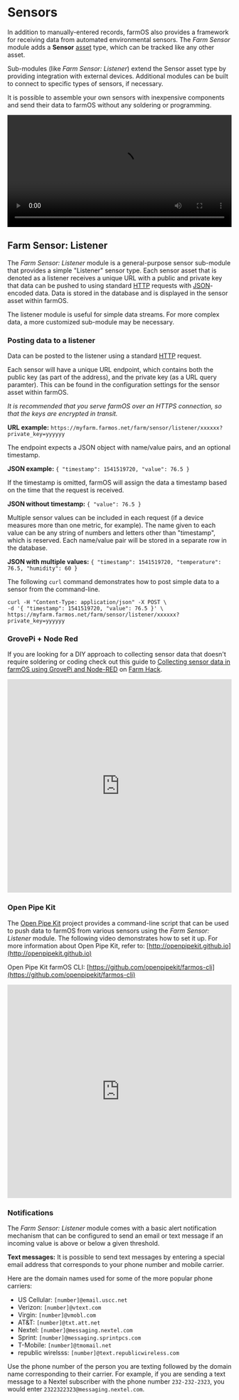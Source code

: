 # Sensors

In addition to manually-entered records, farmOS also provides a framework for
receiving data from automated environmental sensors. The *Farm Sensor* module
adds a **Sensor** [asset](/guide/assets) type, which can be tracked like any
other asset.

Sub-modules (like *Farm Sensor: Listener*) extend the Sensor asset type by
providing integration with external devices. Additional modules can be built to
connect to specific types of sensors, if necessary.

It is possible to assemble your own sensors with inexpensive components and
send their data to farmOS without any soldering or programming.

<video width="100%" controls>
  <source src="/demo/sensors.mp4" type="video/mp4">
</video>

## Farm Sensor: Listener

The *Farm Sensor: Listener* module is a general-purpose sensor sub-module that
provides a simple "Listener" sensor type. Each sensor asset that is denoted as
a listener receives a unique URL with a public and private key that data can be
pushed to using standard [HTTP] requests with [JSON]-encoded data. Data is
stored in the database and is displayed in the sensor asset within farmOS.

The listener module is useful for simple data streams. For more complex data, a
more customized sub-module may be necessary.

### Posting data to a listener

Data can be posted to the listener using a standard [HTTP] request.

Each sensor will have a unique URL endpoint, which contains both the public key
(as part of the address), and the private key (as a URL query paramter). This
can be found in the configuration settings for the sensor asset within farmOS.

*It is recommended that you serve farmOS over an HTTPS connection, so that the
keys are encrypted in transit.*

**URL example:** `https://myfarm.farmos.net/farm/sensor/listener/xxxxxx?private_key=yyyyyy`

The endpoint expects a JSON object with name/value pairs, and an optional
timestamp.

**JSON example:** `{ "timestamp": 1541519720, "value": 76.5 }`

If the timestamp is omitted, farmOS will assign the data a timestamp based on
the time that the request is received.

**JSON without timestamp:** `{ "value": 76.5 }`

Multiple sensor values can be included in each request (if a device measures
more than one metric, for example). The name given to each value can be any
string of numbers and letters other than "timestamp", which is reserved. Each
name/value pair will be stored in a separate row in the database.

**JSON with multiple values:** `{ "timestamp": 1541519720, "temperature": 76.5, "humidity": 60 }`

The following `curl` command demonstrates how to post simple data to a sensor
from the command-line.

```
curl -H "Content-Type: application/json" -X POST \
-d '{ "timestamp": 1541519720, "value": 76.5 }' \
https://myfarm.farmos.net/farm/sensor/listener/xxxxxx?private_key=yyyyyy
```

### GrovePi + Node Red

If you are looking for a DIY approach to collecting sensor data that doesn't
require soldering or coding check out this guide to
[Collecting sensor data in farmOS using GrovePi and Node-RED](http://farmhack.org/tools/collecting-sensor-data-farmos-using-grovepi-and-node-red)
on [Farm Hack](http://farmhack.org).

<iframe width="100%" height="480" src="https://www.youtube.com/embed/rCl06YBb4cM" frameborder="0" allowfullscreen></iframe>

### Open Pipe Kit

The [Open Pipe Kit] project provides a command-line script that can be used to
push data to farmOS from various sensors using the *Farm Sensor: Listener*
module. The following video demonstrates how to set it up. For more information
about Open Pipe Kit, refer to: [http://openpipekit.github.io](http://openpipekit.github.io)

Open Pipe Kit farmOS CLI: [https://github.com/openpipekit/farmos-cli](https://github.com/openpipekit/farmos-cli)

<iframe width="100%" height="480" src="https://www.youtube.com/embed/fCflGeOpTqk" frameborder="0" allowfullscreen></iframe>

### Notifications

The *Farm Sensor: Listener* module comes with a basic alert notification
mechanism that can be configured to send an email or text message if an
incoming value is above or below a given threshold.

**Text messages:** It is possible to send text messages by entering a special
email address that corresponds to your phone number and mobile carrier.

Here are the domain names used for some of the more popular phone carriers:

* US Cellular: `[number]@email.uscc.net`
* Verizon: `[number]@vtext.com`
* Virgin: `[number]@vmobl.com`
* AT&T: `[number]@txt.att.net`
* Nextel: `[number]@messaging.nextel.com`
* Sprint: `[number]@messaging.sprintpcs.com`
* T-Mobile: `[number]@tmomail.net`
* republic wirelsss: `[number]@text.republicwireless.com`

Use the phone number of the person you are texting followed by the domain name
corresponding to their carrier. For example, if you are sending a text message
to a Nextel subscriber with the phone number `232-232-2323`, you would enter
`2322322323@messaging.nextel.com`.

[HTTP]: https://en.wikipedia.org/wiki/Hypertext_Transfer_Protocol
[JSON]: https://en.wikipedia.org/wiki/JSON
[sensor development]: /development/sensors
[Open Pipe Kit]: http://openpipekit.github.io

